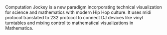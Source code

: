 Computation Jockey is a new paradigm incorporating technical visualization for science and mathematics with
modern Hip Hop culture. It uses midi protocol translated to 232 protocol to connect DJ devices like vinyl
turntables and mixing control to mathematical visualizations in Mathematica.